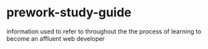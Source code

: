 # prework-study-guide
information used to refer to throughout the the process of learning to become an affluent web developer
